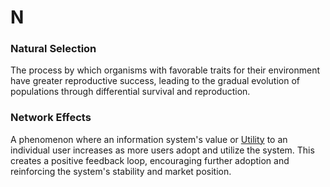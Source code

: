 # N

### Natural Selection
The process by which organisms with favorable traits for their environment have greater reproductive success, leading to the gradual evolution of populations through differential survival and reproduction.

### Network Effects
A phenomenon where an information system's value or [Utility](U.md#utility-of-an-information-system) to an individual user increases as more users adopt and utilize the system. This creates a positive feedback loop, encouraging further adoption and reinforcing the system's stability and market position.
